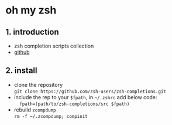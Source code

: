 # oh my zsh
## 1. introduction
* zsh completion scripts collection
* [github](https://github.com/zsh-users/zsh-completions)

## 2. install
* clone the repository  
    `git clone https://github.com/zsh-users/zsh-completions.git`
* include the rep to your `$fpath`, in `~/.zshrc` add below code:  
    `  fpath=(path/to/zsh-completions/src $fpath)`
* rebuild `zcompdump`  
    `rm -f ~/.zcompdump; compinit`
